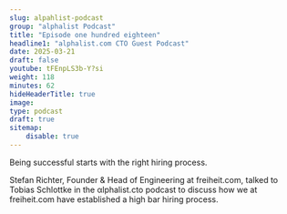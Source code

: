 ```yaml
---
slug: alpahlist-podcast
group: "alphalist Podcast"
title: "Episode one hundred eighteen"
headline1: "alphalist.com CTO Guest Podcast"
date: 2025-03-21
draft: false
youtube: tFEnpLS3b-Y?si
weight: 118
minutes: 62
hideHeaderTitle: true
image:
type: podcast
draft: true
sitemap:
    disable: true
---
```


Being successful starts with the right hiring process.

Stefan Richter,  Founder & Head of Engineering at freiheit.com, talked to Tobias Schlottke in the αlphalist.cto podcast to discuss how we at freiheit.com have established a high bar hiring process.
